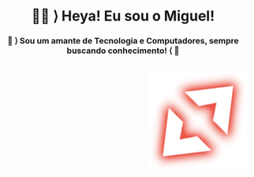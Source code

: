 <h1 align="center"> <b> 🐱‍💻 ⟩ Heya! Eu sou o Miguel!</b></h1>
<h3 align="center">👾 ⟩ Sou um amante de Tecnologia e Computadores, sempre buscando conhecimento! ⟨ 👾</h3>
<br>
<img align="right" width="200px" src="./loggit.png">

<!--
**mirvoxtm/mirvoxtm** is a ✨ _special_ ✨ repository because its `README.md` (this file) appears on your GitHub profile.

Here are some ideas to get you started:

- 🔭 I’m currently working on ...
- 🌱 I’m currently learning ...
- 👯 I’m looking to collaborate on ...
- 🤔 I’m looking for help with ...
- 💬 Ask me about ...
- 📫 How to reach me: ...
- 😄 Pronouns: ...
- ⚡ Fun fact: ...
-->
